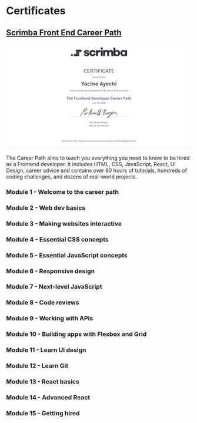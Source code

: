 # Certificates

## [Scrimba Front End Career Path](https://scrimba.com/certificate/um4Kbws9/gfrontend)

![alt text](https://github.com/YacineAyechi/certificates/blob/master/img/Scrimba.jpg)

The Career Path aims to teach you everything you need to know to be hired as a Frontend developer. It includes HTML, CSS, JavaScript, React, UI Design, career advice and contains over 80 hours of tutorials, hundreds of coding challenges, and dozens of real-world projects.

### Module 1 - Welcome to the career path

### Module 2 - Web dev basics

### Module 3 - Making websites interactive

### Module 4 - Essential CSS concepts

### Module 5 - Essential JavaScript concepts

### Module 6 - Responsive design

### Module 7 - Next-level JavaScript

### Module 8 - Code reviews

### Module 9 - Working with APIs

### Module 10 - Building apps with Flexbox and Grid

### Module 11 - Learn UI design

### Module 12 - Learn Git

### Module 13 - React basics

### Module 14 - Advanced React

### Module 15 - Getting hired

<br/>
